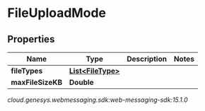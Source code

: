 # FileUploadMode


## Properties

| Name | Type | Description | Notes |
| ------------ | ------------- | ------------- | ------------- |
| **fileTypes** | [**List&lt;FileType&gt;**](FileType) |  |  |
| **maxFileSizeKB** | **Double** |  |  |




_cloud.genesys.webmessaging.sdk:web-messaging-sdk:15.1.0_
